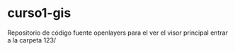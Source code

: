 # curso1-gis
Repositorio de código fuente openlayers
 para el ver el visor principal entrar a la carpeta 123/

